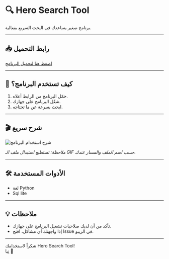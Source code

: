 # 🔍 Hero Search Tool

برنامج صغير يساعدك في البحث السريع بفعالية.

---

## 📥 رابط التحميل

[اضغط هنا لتحميل البرنامج](https://github.com/HeroKiller9/hero-search-tool/raw/main/hero-search-tool.exe)

---

## 🚀 كيف تستخدم البرنامج؟

1. حمّل البرنامج من الرابط أعلاه.
2. شغّل البرنامج على جهازك.
3. ابحث بسرعة عن ما تحتاجه.

---

## 🎬 شرح سريع

![شرح استخدام البرنامج](images/demo.gif)

*ملاحظة: تستطيع استبدال ملف الـ GIF حسب اسم الملف والمسار عندك.*

---

## 🛠️ الأدوات المستخدمة

- لغة Python  
- Sql lite

---

## 💡 ملاحظات

- تأكد من أن لديك صلاحيات تشغيل البرنامج على جهازك.
- إذا واجهتك أي مشاكل، افتح Issue في الريبو.

---

شكراً لاستخدامك Hero Search Tool!  
نِيا 🌟
